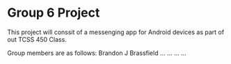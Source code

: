# Group 6 Project
 
This project will conssit of a messenging app for Android devices as part of out TCSS 450 Class.

Group members are as follows:
Brandon J Brassfield
...
...
...
...
